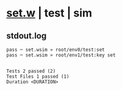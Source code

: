# [set.w](../../../../../../examples/tests/sdk_tests/counter/set.w) | test | sim

## stdout.log
```log
pass ─ set.wsim » root/env0/test:set    
pass ─ set.wsim » root/env1/test:key set
 
 
Tests 2 passed (2)
Test Files 1 passed (1)
Duration <DURATION>
```

